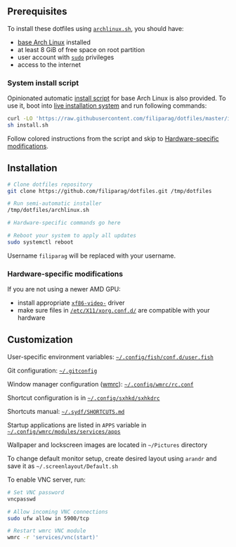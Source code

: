 ## Prerequisites

To install these dotfiles using [`archlinux.sh`](./archlinux.sh), you should have:

- [base Arch Linux](https://wiki.archlinux.org/index.php/Installation_guide) installed
- at least 8 GiB of free space on root partition
- user account with [`sudo`](https://wiki.archlinux.org/index.php/Sudo#Example_entries) privileges
- access to the internet

### System install script

Opinionated automatic [install script](./install.sh) for base Arch Linux is also provided.
To use it, boot into [live installation system](https://www.archlinux.org/download/) and run following commands:
```bash
curl -LO 'https://raw.githubusercontent.com/filiparag/dotfiles/master/install.sh'
sh install.sh
```
Follow colored instructions from the script and skip to [Hardware-specific modifications](#hardware-specific-modifications).

## Installation

```bash
# Clone dotfiles repository
git clone https://github.com/filiparag/dotfiles.git /tmp/dotfiles

# Run semi-automatic installer
/tmp/dotfiles/archlinux.sh

# Hardware-specific commands go here

# Reboot your system to apply all updates
sudo systemctl reboot
```

Username `filiparag` will be replaced with your username.


### Hardware-specific modifications

If you are not using a newer AMD GPU:

- install appropriate [`xf86-video-`](https://wiki.archlinux.org/index.php?title=Xorg#Driver_installation) driver
- make sure files in [`/etc/X11/xorg.conf.d/`](./etc/X11/xorg.conf.d/) are compatible with your hardware


## Customization

User-specific environment variables: [`~/.config/fish/conf.d/user.fish`](./home/filiparag/.config/fish/conf.d/user.fish)

Git configuration: [`~/.gitconfig`](./home/filiparag/.gitconfig)

Window manager configuration ([wmrc](https://github.com/filiparag/wmrc/)): [`~/.config/wmrc/rc.conf`](./home/filiparag/.config/wmrc/rc.conf)

Shortcut configuration is in [`~/.config/sxhkd/sxhkdrc`](./home/filiparag/.config/sxhkd/sxhkdrc)

Shortcuts manual: [`~/.sydf/SHORTCUTS.md`](./SHORTCUTS.md)

Startup applications are listed in `APPS` variable in [`~/.config/wmrc/modules/services/apps`](./home/filiparag/.config/wmrc/modules/services/apps)

Wallpaper and lockscreen images are located in `~/Pictures` directory

To change default monitor setup, create desired layout using `arandr` and save it as `~/.screenlayout/Default.sh`

To enable VNC server, run:

``` bash
# Set VNC password
vncpasswd

# Allow incoming VNC connections
sudo ufw allow in 5900/tcp

# Restart wmrc VNC module
wmrc -r 'services/vnc(start)'
```